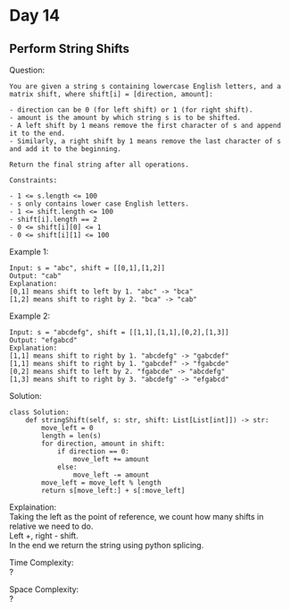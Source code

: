 # Day 14

## Perform String Shifts

Question:  
```
You are given a string s containing lowercase English letters, and a matrix shift, where shift[i] = [direction, amount]:

- direction can be 0 (for left shift) or 1 (for right shift). 
- amount is the amount by which string s is to be shifted.
- A left shift by 1 means remove the first character of s and append it to the end.
- Similarly, a right shift by 1 means remove the last character of s and add it to the beginning.

Return the final string after all operations.

Constraints:

- 1 <= s.length <= 100
- s only contains lower case English letters.
- 1 <= shift.length <= 100
- shift[i].length == 2
- 0 <= shift[i][0] <= 1
- 0 <= shift[i][1] <= 100
```

Example 1:  
```
Input: s = "abc", shift = [[0,1],[1,2]]
Output: "cab"
Explanation: 
[0,1] means shift to left by 1. "abc" -> "bca"
[1,2] means shift to right by 2. "bca" -> "cab"
```

Example 2:  
```
Input: s = "abcdefg", shift = [[1,1],[1,1],[0,2],[1,3]]
Output: "efgabcd"
Explanation:  
[1,1] means shift to right by 1. "abcdefg" -> "gabcdef"
[1,1] means shift to right by 1. "gabcdef" -> "fgabcde"
[0,2] means shift to left by 2. "fgabcde" -> "abcdefg"
[1,3] means shift to right by 3. "abcdefg" -> "efgabcd"
```


Solution: 

```python3
class Solution:
    def stringShift(self, s: str, shift: List[List[int]]) -> str:
        move_left = 0
        length = len(s)
        for direction, amount in shift:
            if direction == 0:
                move_left += amount
            else:
                move_left -= amount
        move_left = move_left % length
        return s[move_left:] + s[:move_left]
```

Explaination:  
Taking the left as the point of reference, we count how many shifts in relative we need to do.  
Left +, right - shift.  
In the end we return the string using python splicing.  

Time Complexity:  
?

Space Complexity:  
?

